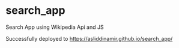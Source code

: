# search_app
Search App using Wikipedia Api and JS

Successfully deployed to https://asliddinamir.github.io/search_app/
